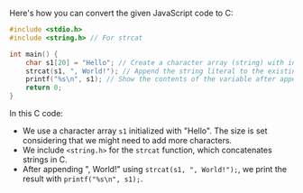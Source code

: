  Here's how you can convert the given JavaScript code to C:

```c
#include <stdio.h>
#include <string.h> // For strcat

int main() {
    char s1[20] = "Hello"; // Create a character array (string) with initial size
    strcat(s1, ", World!"); // Append the string literal to the existing string
    printf("%s\n", s1); // Show the contents of the variable after appending
    return 0;
}
```

In this C code:
- We use a character array `s1` initialized with "Hello". The size is set considering that we might need to add more characters.
- We include `<string.h>` for the `strcat` function, which concatenates strings in C.
- After appending ", World!" using `strcat(s1, ", World!");`, we print the result with `printf("%s\n", s1);`.
